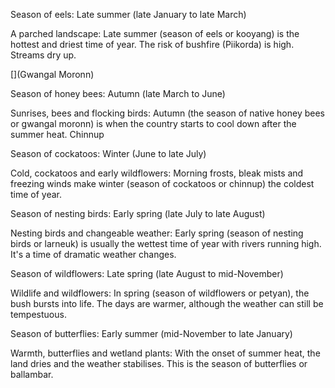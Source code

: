 [](Kooyang)

Season of eels: Late summer (late January to late March)

A parched landscape: Late summer (season of eels or kooyang) is the hottest and driest time of year. The risk of bushfire (Piikorda) is high. Streams dry up.

[](Gwangal Moronn)

Season of honey bees: Autumn (late March to June)

Sunrises, bees and flocking birds: Autumn (the season of native honey bees or gwangal moronn) is when the country starts to cool down after the summer heat.
Chinnup

[](Chinnup)
Season of cockatoos: Winter (June to late July)

Cold, cockatoos and early wildflowers: Morning frosts, bleak mists and freezing winds make winter (season of cockatoos or chinnup) the coldest time of year.

[](Larneuk)

Season of nesting birds: Early spring (late July to late August)

Nesting birds and changeable weather: Early spring (season of nesting birds or larneuk) is usually the wettest time of year with rivers running high. It's a time of dramatic weather changes.

[](Petyan)

Season of wildflowers: Late spring (late August to mid-November)

Wildlife and wildflowers: In spring (season of wildflowers or petyan), the bush bursts into life. The days are warmer, although the weather can still be tempestuous.

[](Ballambar)

Season of butterflies: Early summer (mid-November to late January)

Warmth, butterflies and wetland plants: With the onset of summer heat, the land dries and the weather stabilises. This is the season of butterflies or ballambar.